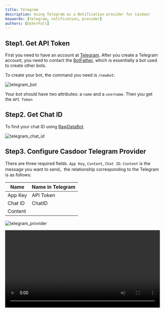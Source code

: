 ```yaml
---
title: Telegram
description: Using Telegram as a Notification provider for Casdoor
keywords: [telegram, notification, provider]
authors: [UsherFall]
---
```


## Step1. Get API Token

First you need to have an account at [Telegram](https://web.telegram.org/). After you create a Telegram account, you need to contact the [BotFather](https://telegram.me/BotFather), which is essentially a bot used to create other bots.

To create your bot, the command you need is `/newbot`:

![telegram_bot](/img/providers/notification/telegram_bot.png)

Your bot should have two attributes: a `name` and a `username`. Then you get the `API Token`

## Step2. Get Chat ID

To find your chat ID using [RawDataBot](https://t.me/raw_info_bot).

![telegram_chat_id](/img/providers/notification/telegram_chat_id.png)

## Step3. Configure Casdoor Telegram Provider

There are three required fields. `App Key`, `Content`, `Chat ID`. `Content` is the message you want to send，the relationship corresponding to the Telegram is as follows:

| Name    | Name in Telegram |
|---------|------------------|
| App Key | API Token        |
| Chat ID | ChatID           |
| Content |                  |

![telegram_provider](/img/providers/notification/telegram_provider.png)

<video src="/video/provider/notification/use_telegram_as_notification_provider.mp4" controls="controls" width="100%"></video>
